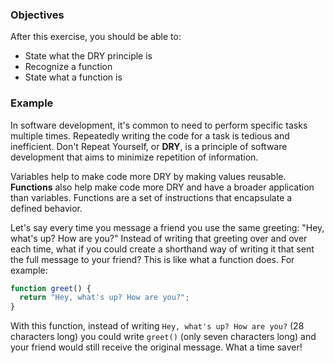 <!--{ ids:[144], language:'JavaScript', type:'workshop', order: 0, name:'DRY Principle', description:'Don't Repeat Yourself' } -->

### Objectives

After this exercise, you should be able to:

- State what the DRY principle is
- Recognize a function
- State what a function is

### Example

In software development, it's common to need to perform specific tasks multiple times. Repeatedly writing the code for a task is tedious and inefficient. Don't Repeat Yourself, or __DRY__, is a principle of software development that aims to minimize repetition of information.

Variables help to make code more DRY by making values reusable. __Functions__ also help make code more DRY and have a broader application than variables. Functions are a set of instructions that encapsulate a defined behavior.

Let's say every time you message a friend you use the same greeting: "Hey, what's up? How are you?" Instead of writing that greeting over and over each time, what if you could create a shorthand way of writing it that sent the full message to your friend? This is like what a function does. For example:

```js
function greet() {
  return "Hey, what's up? How are you?";
}
```

With this function, instead of writing `Hey, what's up? How are you?` (28 characters long) you could write `greet()` (only seven characters long) and your friend would still receive the original message. What a time saver!

